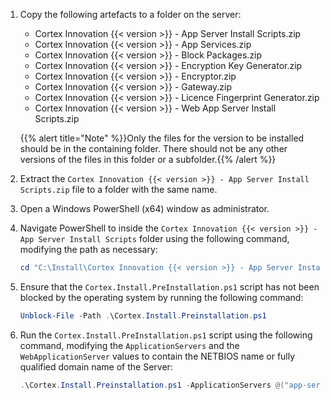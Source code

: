 1. Copy the following artefacts to a folder on the server:
   * Cortex Innovation {{< version >}} - App Server Install Scripts.zip
   * Cortex Innovation {{< version >}} - App Services.zip
   * Cortex Innovation {{< version >}} - Block Packages.zip
   * Cortex Innovation {{< version >}} - Encryption Key Generator.zip
   * Cortex Innovation {{< version >}} - Encryptor.zip
   * Cortex Innovation {{< version >}} - Gateway.zip
   * Cortex Innovation {{< version >}} - Licence Fingerprint Generator.zip
   * Cortex Innovation {{< version >}} - Web App Server Install Scripts.zip

    {{% alert title="Note" %}}Only the files for the version to be installed should be in the containing folder. There should not be any other versions of the files in this folder or a subfolder.{{% /alert %}}

1. Extract the `Cortex Innovation {{< version >}} - App Server Install Scripts.zip` file to a folder with the same name.
1. Open a Windows PowerShell (x64) window as administrator.
1. Navigate PowerShell to inside the `Cortex Innovation {{< version >}} - App Server Install Scripts` folder using the following command, modifying the path as necessary:

    ```powershell
    cd "C:\Install\Cortex Innovation {{< version >}} - App Server Install Scripts"
    ```

1. Ensure that the `Cortex.Install.PreInstallation.ps1` script has not been blocked by the operating system by running the following command:

    ```powershell
    Unblock-File -Path .\Cortex.Install.Preinstallation.ps1
    ```

1. Run the `Cortex.Install.PreInstallation.ps1` script using the following command, modifying the `ApplicationServers` and the `WebApplicationServer` values to contain the NETBIOS name or fully qualified domain name of the Server:

    ```powershell
    .\Cortex.Install.Preinstallation.ps1 -ApplicationServers @("app-server1") -WebApplicationServer "webapp-server"
    ```
